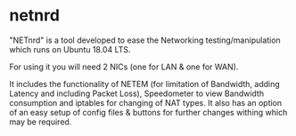 # netnrd
"NETnrd" is a tool developed to ease the Networking testing/manipulation which runs on Ubuntu 18.04 LTS.

For using it you will need 2 NICs (one for LAN & one for WAN). 

It includes the functionality of NETEM (for limitation of Bandwidth, adding Latency and including Packet Loss), Speedometer to view Bandwidth consumption and iptables for changing of NAT types. It also has an option of an easy setup of config files & buttons for further changes withing which may be required.

